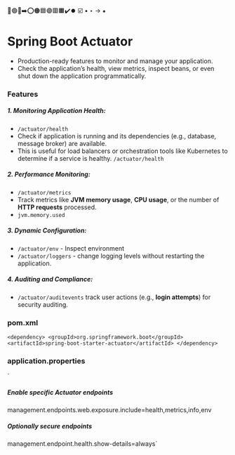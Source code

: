 🔵🟢🔴➡️⭕🟠🟦🟣🟥🟧✔️⏺️ ☑️ • ‣ → ⁕

# Spring Boot Actuator

- Production-ready features to monitor and manage your application.
- Check the application’s health, view metrics, inspect beans, or even shut down the application programmatically.

### Features

##### 1. Monitoring Application Health:

- `/actuator/health`
- Check if application is running and its dependencies (e.g., database, message broker) are available.
- This is useful for load balancers or orchestration tools like Kubernetes to determine if a service is healthy.
  `/actuator/health`

##### 2. Performance Monitoring:

- `/actuator/metrics`
- Track metrics like **JVM memory usage**, **CPU usage**, or the number of **HTTP requests** processed.
- `jvm.memory.used`

##### 3. Dynamic Configuration:

- `/actuator/env` - Inspect environment
- `/actuator/loggers` - change logging levels without restarting the application.

##### 4. Auditing and Compliance:

- `/actuator/auditevents` track user actions (e.g., **login attempts**) for security auditing.

### pom.xml

`<dependency>
    <groupId>org.springframework.boot</groupId>
    <artifactId>spring-boot-starter-actuator</artifactId>
</dependency>`

### application.properties

`

##### Enable specific Actuator endpoints

management.endpoints.web.exposure.include=health,metrics,info,env

##### Optionally secure endpoints

management.endpoint.health.show-details=always`
